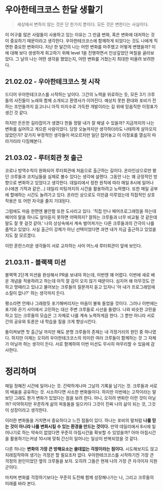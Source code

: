 # 우아한테크코스 한달 생활기

> 세상에서 변하지 않는 것은 단 한가지 뿐이다. 모든 것은 변한다는 사실이다.

이 어구를 많은 사람들이 사용하고 있는 이유는 그 만큼 변화, 혹은 변화에 대처하는 것이 중요하기 때문이라고 생각한다. 우아한테크코스에 함께하게 되었다는 것도 나에게 직면한 중요한 변화이다. 지난 한 달간의 나는 어떤 변화를 마주했고 어떻게 변했을까? 이에 대해 보다 생생하게 회고하기 위해 level 1을 진행하면서 인상깊었던 며칠을 골라보았다. 그 날의 나는 어떤 생각을 했었는지, 어떤 변화를 거쳤는지 최대한 떠올려 보려한다.

## 21.02.02 - 우아한테크코스 첫 시작

드디어 우아한테크코스를 시작하는 날이다. 그간의 노력을 위로하는 듯, 모든 3기 크루들의 사진들이 노래와 함께 소개되고 환영사가 이어진다. 예상치 못한 환대와 포비가 전하는 조언들까지 듣고나니 아직 미지수로 가득한 개발이라는 길 위에 믿음직한 이정표가 생긴 것 같다.

하지만 든든한 길라잡이가 생겼다 한들 정말 내가 잘 해낼 수 있을까? 지금까지의 나는 변화를 싫어하고 게으른 사람이었다. 당장 오늘까지만 생각하더라도 나태하게 살아오지 않았던가? 갖가지 부정적인 생각들이 떠오르지만 일단 접어놓고 이 이정표를 열심히 따라가리라 다짐해본다.

## 21.03.02 - 루터회관 첫 출근

코로나 방역수칙이 완화되어 루터회관에 처음으로 출근하는 길이다. 온라인상으로만 봤던 크루들과 코치님들을 실제로 볼수 있다는 생각에 설렌다. 그동안 나는 꽤 긍정적인 방향으로 변화하고 있었다고 생각한다. 데일리에서 정한 원칙에 따라 매일 8시에 일어나(나에겐 기적과 같은...) 데일리 미팅까지의 시간을 활용하려고 노력했다. 또한 매일 공부에 할애하는 시간도 늘려가고 있다. 온라인 상으로도 이만큼 이루었는데 직접적인 상호작용은 또 어떤 자극을 줄지 기대된다.

그럼에도 마음 한편엔 불안함 또한 도사리고 있다. '직접 만나 페어프로그래밍을 하는데 페어의 말을 하나도 알아듣지 못하면 어떡하지? 잘하는 크루들과 너무 비교될 것 같은데 말도 잘 못 걸것 같아.' 나의 상상속에서 계속 벌어져가는 다른 크루들과의 간극이 나를 좀먹고 있었다.  사실 출근이 강제가 아닌 선택이었다면 과연 내가 지금 출근하고 있었을지도 잘 모르겠다.

이런 혼란스러운 생각들이 서로 교차하는 사이 어느새 루터회관이 앞에 보인다.

## 21.03.11 - 블랙잭 미션

블랙잭 2단계 미션을 완성해서 PR을 보내야 하는데, 이번엔 꽤 어렵다. 이번에 새로 배운 개념을 적용하려고 하는데 아직 잘 감이 오지 않기 때문이다. 심지어 왜 아무것도 안하고 멍때리고 있냐고 물어보는 크루들의 질문까지 듣고 있자니 '아 내가 프로그래밍에 소질이 없나?' 하는 생각까지 든다.

평소라면 언제나 그래왔듯 포기해버리자는 마음이 불쑥 들었을 것이다. 그러나 이번에는 포기와 끈기 사이에서 고민하는 대신 주변 크루들로 시선을 돌렸다. 나와 비슷한 고민을 하고 있는 크루들의 모습은 그 자체로 나를 계속 노력하게끔 한다. 그 뿐만 아니라 서로간의 공유와 토론은 내 학습을 질을 크게 향상시킨다.

돌이켜보면 첫 출근날 까지만 해도 분명 크루들의 존재는 내 걱정거리의 원인 중 하나였다. 하지만 이제는 오히려 우아한테크코스의 의미란 여러 크루들이 함께하는 것 그 자체가 아닐까 하는 생각이 든다. 서로 함께하여 이번 미션도 무사히 마무리할 수 있음에 감사한다.

# 정리하며

매일 정해진 시간에 일어나는 것. 간략하게나마 그날의 기록을 남기는 것. 크루들과 서로의 배움을 공유하는 것. 사소하다면 사소한 변화들이다. 하지만 이번에는 고작이라는 말보단 그래도 뭔가 변화가 있었다는 점을 보려 한다. 아니, 오히려 변화란 이런 것이 아닐까? 미약하지만 꾸준하게 삶의 파동들을 일으키다 그것이 진짜 나의 삶이 되는 것, 그것이 성장이라고 생각한다.

이러한 변화들을 거치면서 중요하다고 느낀 점들이 있다. 하나는 포비의 말처럼 __나를 믿는 것이 아니라 나를 변화시킬 수 있는 환경을 만드는 것이다.__ 만약 데일리에서 8시에 일어나기로 하는 약속이 없었다면 꾸준히 아침시간을 확보할 수 있었을까? 아마 아침시간을 활용하기는커녕 10시에 맞춰 간신히 일어나는 일상이 반복되었을 것 같다.

다른 하나는 __변화의 가장 큰 방해요소는 쓸데없는 걱정이라는 점이다.__ 시도해보지도 않고 지레짐작하여 생기는 걱정은 할 필요조차 없다. 우아한테크코스를 시작하기전 가장 큰 걱정의 원인이었던 옆의 크루들을 보자. 오히려 그들은 현재 나의 가장 큰 자극이자 지원군이다.

마치며 변화를 걱정하기보다는 꾸준히 도전해 함께 성장해나가는 나, 그리고 크루들의 미래를 바라 본다.